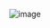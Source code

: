 ![image](https://user-images.githubusercontent.com/107272321/207519903-c4c5ce09-fb0d-4761-b7af-f4ff9b106a49.png)
